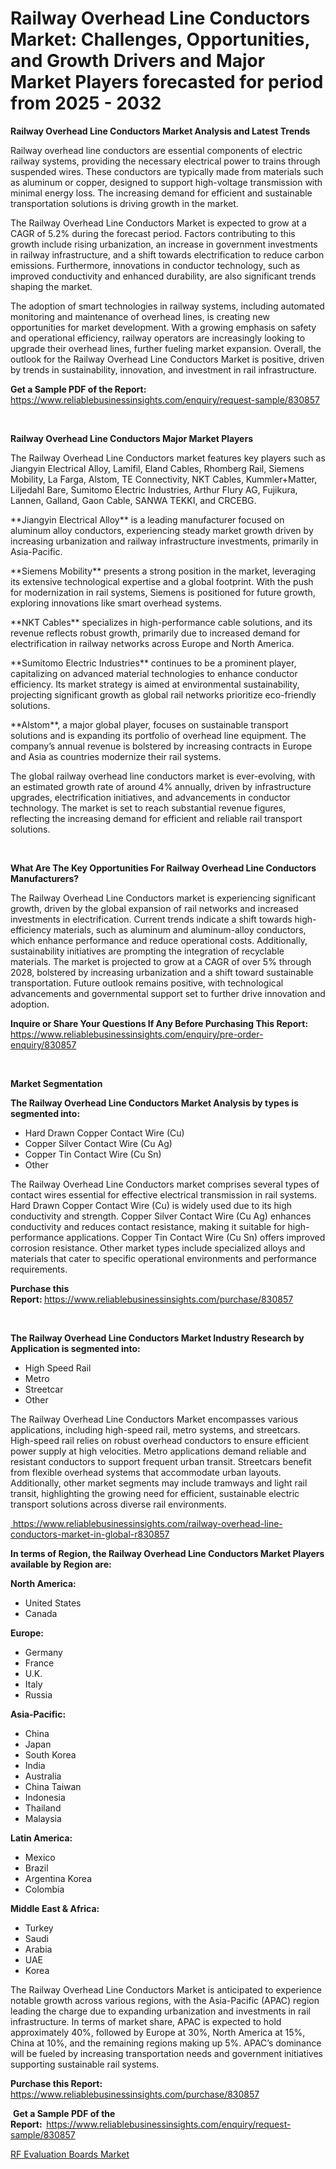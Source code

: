 <p><h1>Railway Overhead Line Conductors Market: Challenges, Opportunities, and Growth Drivers and Major Market Players forecasted for period from 2025 - 2032</h1></p><p><strong>Railway Overhead Line Conductors Market Analysis and Latest Trends</strong></p>
<p><p>Railway overhead line conductors are essential components of electric railway systems, providing the necessary electrical power to trains through suspended wires. These conductors are typically made from materials such as aluminum or copper, designed to support high-voltage transmission with minimal energy loss. The increasing demand for efficient and sustainable transportation solutions is driving growth in the market. </p><p>The Railway Overhead Line Conductors Market is expected to grow at a CAGR of 5.2% during the forecast period. Factors contributing to this growth include rising urbanization, an increase in government investments in railway infrastructure, and a shift towards electrification to reduce carbon emissions. Furthermore, innovations in conductor technology, such as improved conductivity and enhanced durability, are also significant trends shaping the market. </p><p>The adoption of smart technologies in railway systems, including automated monitoring and maintenance of overhead lines, is creating new opportunities for market development. With a growing emphasis on safety and operational efficiency, railway operators are increasingly looking to upgrade their overhead lines, further fueling market expansion. Overall, the outlook for the Railway Overhead Line Conductors Market is positive, driven by trends in sustainability, innovation, and investment in rail infrastructure.</p></p>
<p><strong>Get a Sample PDF of the Report:&nbsp;</strong> <a href="https://www.reliablebusinessinsights.com/enquiry/request-sample/830857?utm_campaign=3133&utm_medium=2&utm_source=Github&utm_content=ia&utm_term=25032025&utm_id=railway-overhead-line-conductors">https://www.reliablebusinessinsights.com/enquiry/request-sample/830857</a></p>
<p>&nbsp;</p>
<p><strong>Railway Overhead Line Conductors Major Market Players</strong></p>
<p><p>The Railway Overhead Line Conductors market features key players such as Jiangyin Electrical Alloy, Lamifil, Eland Cables, Rhomberg Rail, Siemens Mobility, La Farga, Alstom, TE Connectivity, NKT Cables, Kummler+Matter, Liljedahl Bare, Sumitomo Electric Industries, Arthur Flury AG, Fujikura, Lannen, Galland, Gaon Cable, SANWA TEKKI, and CRCEBG.</p><p>**Jiangyin Electrical Alloy** is a leading manufacturer focused on aluminum alloy conductors, experiencing steady market growth driven by increasing urbanization and railway infrastructure investments, primarily in Asia-Pacific.</p><p>**Siemens Mobility** presents a strong position in the market, leveraging its extensive technological expertise and a global footprint. With the push for modernization in rail systems, Siemens is positioned for future growth, exploring innovations like smart overhead systems. </p><p>**NKT Cables** specializes in high-performance cable solutions, and its revenue reflects robust growth, primarily due to increased demand for electrification in railway networks across Europe and North America. </p><p>**Sumitomo Electric Industries** continues to be a prominent player, capitalizing on advanced material technologies to enhance conductor efficiency. Its market strategy is aimed at environmental sustainability, projecting significant growth as global rail networks prioritize eco-friendly solutions.</p><p>**Alstom**, a major global player, focuses on sustainable transport solutions and is expanding its portfolio of overhead line equipment. The company’s annual revenue is bolstered by increasing contracts in Europe and Asia as countries modernize their rail systems.</p><p>The global railway overhead line conductors market is ever-evolving, with an estimated growth rate of around 4% annually, driven by infrastructure upgrades, electrification initiatives, and advancements in conductor technology. The market is set to reach substantial revenue figures, reflecting the increasing demand for efficient and reliable rail transport solutions.</p></p>
<p>&nbsp;</p>
<p><strong>What Are The Key Opportunities For Railway Overhead Line Conductors Manufacturers?</strong></p>
<p><p>The Railway Overhead Line Conductors market is experiencing significant growth, driven by the global expansion of rail networks and increased investments in electrification. Current trends indicate a shift towards high-efficiency materials, such as aluminum and aluminum-alloy conductors, which enhance performance and reduce operational costs. Additionally, sustainability initiatives are prompting the integration of recyclable materials. The market is projected to grow at a CAGR of over 5% through 2028, bolstered by increasing urbanization and a shift toward sustainable transportation. Future outlook remains positive, with technological advancements and governmental support set to further drive innovation and adoption.</p></p>
<p><strong>Inquire or Share Your Questions If Any Before Purchasing This Report:</strong> <a href="https://www.reliablebusinessinsights.com/enquiry/pre-order-enquiry/830857?utm_campaign=3133&utm_medium=2&utm_source=Github&utm_content=ia&utm_term=25032025&utm_id=railway-overhead-line-conductors">https://www.reliablebusinessinsights.com/enquiry/pre-order-enquiry/830857</a></p>
<p>&nbsp;</p>
<p><strong>Market Segmentation</strong></p>
<p><strong>The Railway Overhead Line Conductors Market Analysis by types is segmented into:</strong></p>
<p><ul><li>Hard Drawn Copper Contact Wire (Cu)</li><li>Copper Silver Contact Wire (Cu Ag)</li><li>Copper Tin Contact Wire (Cu Sn)</li><li>Other</li></ul></p>
<p><p>The Railway Overhead Line Conductors market comprises several types of contact wires essential for effective electrical transmission in rail systems. Hard Drawn Copper Contact Wire (Cu) is widely used due to its high conductivity and strength. Copper Silver Contact Wire (Cu Ag) enhances conductivity and reduces contact resistance, making it suitable for high-performance applications. Copper Tin Contact Wire (Cu Sn) offers improved corrosion resistance. Other market types include specialized alloys and materials that cater to specific operational environments and performance requirements.</p></p>
<p><strong>Purchase this Report:&nbsp;</strong><a href="https://www.reliablebusinessinsights.com/purchase/830857?utm_campaign=3133&utm_medium=2&utm_source=Github&utm_content=ia&utm_term=25032025&utm_id=railway-overhead-line-conductors">https://www.reliablebusinessinsights.com/purchase/830857</a></p>
<p>&nbsp;</p>
<p><strong>The Railway Overhead Line Conductors Market Industry Research by Application is segmented into:</strong></p>
<p><ul><li>High Speed Rail</li><li>Metro</li><li>Streetcar</li><li>Other</li></ul></p>
<p><p>The Railway Overhead Line Conductors Market encompasses various applications, including high-speed rail, metro systems, and streetcars. High-speed rail relies on robust overhead conductors to ensure efficient power supply at high velocities. Metro applications demand reliable and resistant conductors to support frequent urban transit. Streetcars benefit from flexible overhead systems that accommodate urban layouts. Additionally, other market segments may include tramways and light rail transit, highlighting the growing need for efficient, sustainable electric transport solutions across diverse rail environments.</p></p>
<p><a href="https://www.reliablebusinessinsights.com/railway-overhead-line-conductors-market-in-global-r830857?utm_campaign=3133&utm_medium=2&utm_source=Github&utm_content=ia&utm_term=25032025&utm_id=railway-overhead-line-conductors">&nbsp;https://www.reliablebusinessinsights.com/railway-overhead-line-conductors-market-in-global-r830857</a></p>
<p><strong>In terms of Region, the Railway Overhead Line Conductors Market Players available by Region are:</strong></p>
<p>
    <p> <strong> North America: </strong>
        <ul>
            <li>United States</li>
            <li>Canada</li>
        </ul>
        </p> 
    <p> <strong> Europe: </strong>
        <ul>
            <li>Germany</li>
            <li>France</li>
            <li>U.K.</li>
            <li>Italy</li>
            <li>Russia</li>
        </ul>
        </p> 
    <p> <strong> Asia-Pacific: </strong>
        <ul>
            <li>China</li>
            <li>Japan</li>
            <li>South Korea</li>
            <li>India</li>
            <li>Australia</li>
            <li>China Taiwan</li>
            <li>Indonesia</li>
            <li>Thailand</li>
            <li>Malaysia</li>
        </ul>
        </p> 
    <p> <strong> Latin America: </strong>
        <ul>
            <li>Mexico</li>
            <li>Brazil</li>
            <li>Argentina Korea</li>
            <li>Colombia</li>
        </ul>
        </p> 
    <p> <strong> Middle East & Africa: </strong>
        <ul>
            <li>Turkey</li>
            <li>Saudi</li>
            <li>Arabia</li>
            <li>UAE</li>
            <li>Korea</li>
        </ul>
    </p>
    </p>
<p><p>The Railway Overhead Line Conductors Market is anticipated to experience notable growth across various regions, with the Asia-Pacific (APAC) region leading the charge due to expanding urbanization and investments in rail infrastructure. In terms of market share, APAC is expected to hold approximately 40%, followed by Europe at 30%, North America at 15%, China at 10%, and the remaining regions making up 5%. APAC’s dominance will be fueled by increasing transportation needs and government initiatives supporting sustainable rail systems.</p></p>
<p><strong>Purchase this Report: </strong><a href="https://www.reliablebusinessinsights.com/purchase/830857?utm_campaign=3133&utm_medium=2&utm_source=Github&utm_content=ia&utm_term=25032025&utm_id=railway-overhead-line-conductors">https://www.reliablebusinessinsights.com/purchase/830857</a></p>
<p>&nbsp;<strong>Get a Sample PDF of the Report:&nbsp;&nbsp;</strong><a href="https://www.reliablebusinessinsights.com/enquiry/request-sample/830857?utm_campaign=3133&utm_medium=2&utm_source=Github&utm_content=ia&utm_term=25032025&utm_id=railway-overhead-line-conductors">https://www.reliablebusinessinsights.com/enquiry/request-sample/830857</a></p>
<p><strong></strong></p>
<p><p><a href="https://github.com/doljanzwald/Market-Research-Report-List-1/blob/main/rf-evaluation-boards-market.md?utm_campaign=3133&utm_medium=2&utm_source=Github&utm_content=ia&utm_term=25032025&utm_id=railway-overhead-line-conductors">RF Evaluation Boards Market</a></p></p>